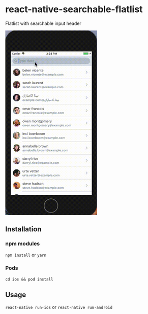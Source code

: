 # react-native-searchable-flatlist
Flatlist with searchable input header

![alt tag](./assets/flatlist.gif)


## Installation
### npm modules
```npm install```
or
```yarn```

### Pods
```cd ios && pod install```

## Usage
```react-native run-ios```
or
```react-native run-android```